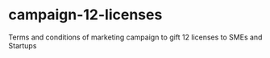 # campaign-12-licenses
Terms and conditions of marketing campaign to gift 12 licenses to SMEs and Startups
